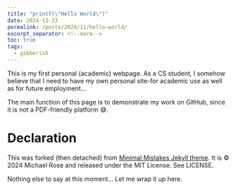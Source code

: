 ```yaml
---
title: "printf(\"Hello World\")"
date: 2024-11-23
permalink: /posts/2024/11/hello-world/
excerpt_separator: <!--more-->
toc: true
tags:
  - gibberish
---
```


This is my first personal (academic) webpage.<!--more--> As a CS student, I somehow believe that I need to have my own personal site-for academic use as well as for future employment...

The main function of this page is to demonstrate my work on GitHub, since it is not a PDF-friendly platform :sweat_smile:.

# Declaration
This was forked (then detached) from [Minimal Mistakes Jekyll theme](https://mmistakes.github.io/minimal-mistakes/). It is © 2024 Michael Rose and released under the MIT License. See LICENSE.

Nothing else to say at this moment... Let me wrap it up here.

